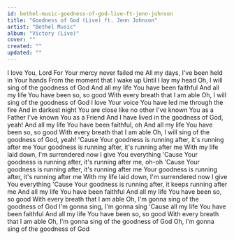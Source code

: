 ```yaml
---
id: bethel-music-goodness-of-god-live-ft-jenn-johnson
title: "Goodness of God (Live) ft. Jenn Johnson"
artist: "Bethel Music"
album: "Victory (Live)"
cover: ""
created: ""
updated: ""
---
```


I love You, Lord
For Your mercy never failed me
All my days, I've been held in Your hands
From the moment that I wake up
Until I lay my head
Oh, I will sing of the goodness of God
And all my life You have been faithful
And all my life You have been so, so good
With every breath that I am able
Oh, I will sing of the goodness of God
I love Your voice
You have led me through the fire
And in darkest night You are close like no other
I've known You as a Father
I've known You as a Friend
And I have lived in the goodness of God, yeah!
And all my life You have been faithful, oh
And all my life You have been so, so good
With every breath that I am able
Oh, I will sing of the goodness of God, yeah!
'Cause Your goodness is running after, it's running after me
Your goodness is running after, it's running after me
With my life laid down, I'm surrendered now
I give You everything
'Cause Your goodness is running after, it's running after me, oh-oh
'Cause Your goodness is running after, it's running after me
Your goodness is running after, it's running after me
With my life laid down, I'm surrendered now
I give You everything
'Cause Your goodness is running after, it keeps running after me
And all my life You have been faithful
And all my life You have been so, so good
With every breath that I am able
Oh, I'm gonna sing of the goodness of God
I'm gonna sing, I'm gonna sing
'Cause all my life You have been faithful
And all my life You have been so, so good
With every breath that I am able
Oh, I'm gonna sing of the goodness of God
Oh, I'm gonna sing of the goodness of God